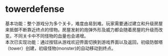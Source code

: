 # towerdefense
基本功能：整个游戏分为多个关卡，难度由易到难。玩家需要通过建立和升级房屋来抵御不断靠近终点的怪物。房屋发射的炮弹外形及威力都会随着房屋的升级而改变。不同关卡中不同怪物的血量也会递增。<br>
本次已实现功能：通过按钮从游戏欢迎界面切换到游戏界面以及返回，初级防御塔（tower）创建，初级怪物(monster)的自动移动到终点。
